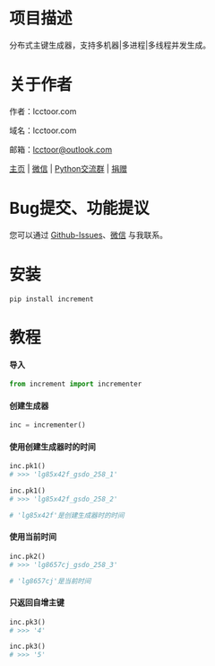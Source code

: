 # 项目描述

分布式主键生成器，支持多机器|多进程|多线程并发生成。

# 关于作者

作者：lcctoor.com

域名：lcctoor.com

邮箱：lcctoor@outlook.com

[主页](https://lcctoor.github.io/me/) \| [微信](https://lcctoor.github.io/me/author/WeChatQR-max.jpg) \| [Python交流群](https://lcctoor.github.io/me/lccpy/WechatReadersGroupQR-original.jpg) \| [捐赠](https://lcctoor.github.io/me/donation/donationQR-1rmb-max.jpg)

# Bug提交、功能提议

您可以通过 [Github-Issues](https://github.com/lcctoor/lccpy/issues)、[微信](https://lcctoor.github.io/me/author/WeChatQR-max.jpg) 与我联系。

# 安装

```
pip install increment
```

# 教程

#### 导入

```python
from increment import incrementer
```

#### 创建生成器

```python
inc = incrementer()
```

#### 使用创建生成器时的时间

```python
inc.pk1()
# >>> 'lg85x42f_gsdo_258_1'

inc.pk1()
# >>> 'lg85x42f_gsdo_258_2'

# 'lg85x42f'是创建生成器时的时间
```

#### 使用当前时间

```python
inc.pk2()
# >>> 'lg8657cj_gsdo_258_3'

# 'lg8657cj'是当前时间
```

#### 只返回自增主键

```python
inc.pk3()
# >>> '4'

inc.pk3()
# >>> '5'
```
